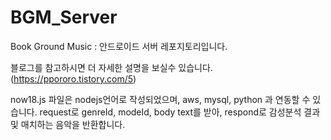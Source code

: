 # BGM_Server
Book Ground Music : 안드로이드 서버 레포지토리입니다.

블로그를 참고하시면 더 자세한 설명을 보실수 있습니다.(https://ppororo.tistory.com/5)

now18.js 파일은 nodejs언어로 작성되었으며, aws, mysql, python 과 연동할 수 있습니다.
request로 genreId, modeId, body text를 받아, respond로 감성분석 결과 및 매치하는 음악을 반환합니다.
